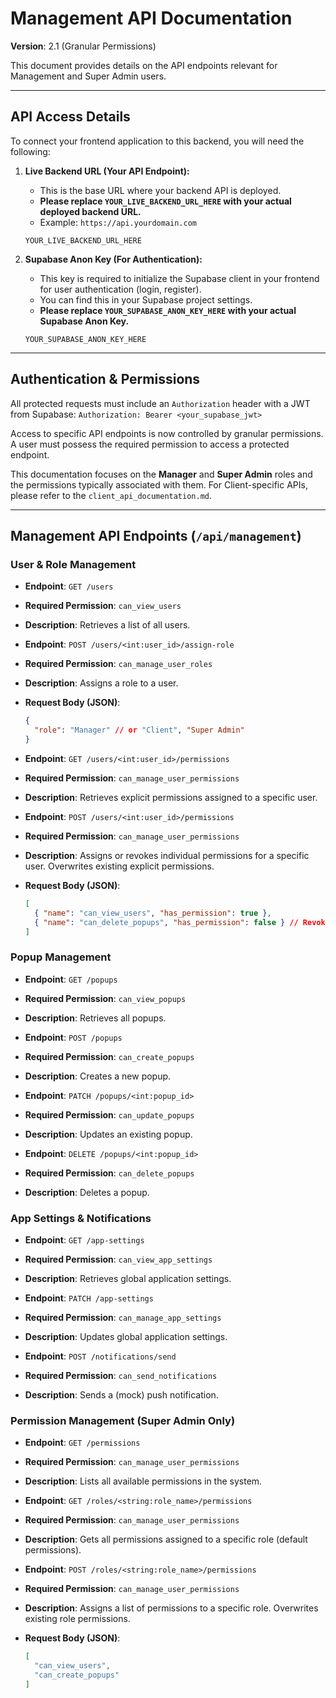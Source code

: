 # Management API Documentation

**Version**: 2.1 (Granular Permissions)

This document provides details on the API endpoints relevant for Management and Super Admin users.

---

## API Access Details

To connect your frontend application to this backend, you will need the following:

1.  **Live Backend URL (Your API Endpoint):**
    *   This is the base URL where your backend API is deployed.
    *   **Please replace `YOUR_LIVE_BACKEND_URL_HERE` with your actual deployed backend URL.**
    *   Example: `https://api.yourdomain.com`
    ```
    YOUR_LIVE_BACKEND_URL_HERE
    ```

2.  **Supabase Anon Key (For Authentication):**
    *   This key is required to initialize the Supabase client in your frontend for user authentication (login, register).
    *   You can find this in your Supabase project settings.
    *   **Please replace `YOUR_SUPABASE_ANON_KEY_HERE` with your actual Supabase Anon Key.**
    ```
    YOUR_SUPABASE_ANON_KEY_HERE
    ```

---

## Authentication & Permissions

All protected requests must include an `Authorization` header with a JWT from Supabase:
`Authorization: Bearer <your_supabase_jwt>`

Access to specific API endpoints is now controlled by granular permissions. A user must possess the required permission to access a protected endpoint.

This documentation focuses on the **Manager** and **Super Admin** roles and the permissions typically associated with them. For Client-specific APIs, please refer to the `client_api_documentation.md`.

---

## Management API Endpoints (`/api/management`)

### User & Role Management

- **Endpoint**: `GET /users`
- **Required Permission**: `can_view_users`
- **Description**: Retrieves a list of all users.

- **Endpoint**: `POST /users/<int:user_id>/assign-role`
- **Required Permission**: `can_manage_user_roles`
- **Description**: Assigns a role to a user.
- **Request Body (JSON)**:
  ```json
  {
    "role": "Manager" // or "Client", "Super Admin"
  }
  ```

- **Endpoint**: `GET /users/<int:user_id>/permissions`
- **Required Permission**: `can_manage_user_permissions`
- **Description**: Retrieves explicit permissions assigned to a specific user.

- **Endpoint**: `POST /users/<int:user_id>/permissions`
- **Required Permission**: `can_manage_user_permissions`
- **Description**: Assigns or revokes individual permissions for a specific user. Overwrites existing explicit permissions.
- **Request Body (JSON)**:
  ```json
  [
    { "name": "can_view_users", "has_permission": true },
    { "name": "can_delete_popups", "has_permission": false } // Revoke
  ]
  ```

### Popup Management

- **Endpoint**: `GET /popups`
- **Required Permission**: `can_view_popups`
- **Description**: Retrieves all popups.

- **Endpoint**: `POST /popups`
- **Required Permission**: `can_create_popups`
- **Description**: Creates a new popup.

- **Endpoint**: `PATCH /popups/<int:popup_id>`
- **Required Permission**: `can_update_popups`
- **Description**: Updates an existing popup.

- **Endpoint**: `DELETE /popups/<int:popup_id>`
- **Required Permission**: `can_delete_popups`
- **Description**: Deletes a popup.

### App Settings & Notifications

- **Endpoint**: `GET /app-settings`
- **Required Permission**: `can_view_app_settings`
- **Description**: Retrieves global application settings.

- **Endpoint**: `PATCH /app-settings`
- **Required Permission**: `can_manage_app_settings`
- **Description**: Updates global application settings.

- **Endpoint**: `POST /notifications/send`
- **Required Permission**: `can_send_notifications`
- **Description**: Sends a (mock) push notification.

### Permission Management (Super Admin Only)

- **Endpoint**: `GET /permissions`
- **Required Permission**: `can_manage_user_permissions`
- **Description**: Lists all available permissions in the system.

- **Endpoint**: `GET /roles/<string:role_name>/permissions`
- **Required Permission**: `can_manage_user_permissions`
- **Description**: Gets all permissions assigned to a specific role (default permissions).

- **Endpoint**: `POST /roles/<string:role_name>/permissions`
- **Required Permission**: `can_manage_user_permissions`
- **Description**: Assigns a list of permissions to a specific role. Overwrites existing role permissions.
- **Request Body (JSON)**:
  ```json
  [
    "can_view_users",
    "can_create_popups"
  ]
  ```